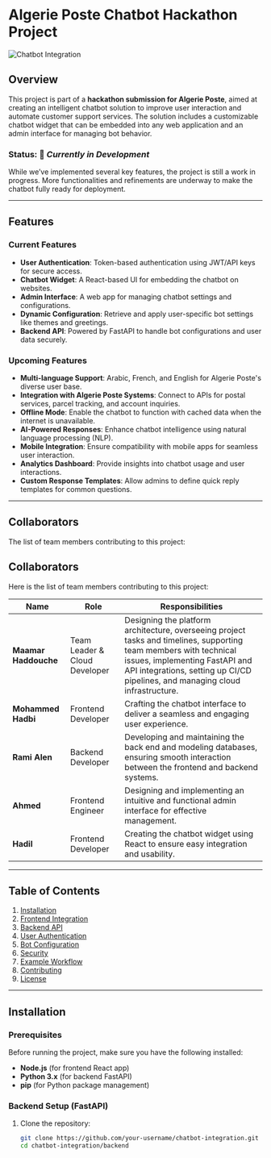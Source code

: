 # Algerie Poste Chatbot Hackathon Project

![Chatbot Integration](assets/banner.png)

## Overview
This project is part of a **hackathon submission for Algerie Poste**, aimed at creating an intelligent chatbot solution to improve user interaction and automate customer support services. The solution includes a customizable chatbot widget that can be embedded into any web application and an admin interface for managing bot behavior.

### **Status:** 🚧 _Currently in Development_  
While we’ve implemented several key features, the project is still a work in progress. More functionalities and refinements are underway to make the chatbot fully ready for deployment.

---

## Features

### Current Features
- **User Authentication**: Token-based authentication using JWT/API keys for secure access.
- **Chatbot Widget**: A React-based UI for embedding the chatbot on websites.
- **Admin Interface**: A web app for managing chatbot settings and configurations.
- **Dynamic Configuration**: Retrieve and apply user-specific bot settings like themes and greetings.
- **Backend API**: Powered by FastAPI to handle bot configurations and user data securely.

### Upcoming Features
- **Multi-language Support**: Arabic, French, and English for Algerie Poste's diverse user base.
- **Integration with Algerie Poste Systems**: Connect to APIs for postal services, parcel tracking, and account inquiries.
- **Offline Mode**: Enable the chatbot to function with cached data when the internet is unavailable.
- **AI-Powered Responses**: Enhance chatbot intelligence using natural language processing (NLP).
- **Mobile Integration**: Ensure compatibility with mobile apps for seamless user interaction.
- **Analytics Dashboard**: Provide insights into chatbot usage and user interactions.
- **Custom Response Templates**: Allow admins to define quick reply templates for common questions.

---

## Collaborators

The list of team members contributing to this project:
## Collaborators

Here is the list of team members contributing to this project:

| Name                 | Role                           | Responsibilities                                                                                     |
|----------------------|--------------------------------|-----------------------------------------------------------------------------------------------------|
| **Maamar Haddouche** | Team Leader & Cloud Developer  | Designing the platform architecture, overseeing project tasks and timelines, supporting team members with technical issues, implementing FastAPI and API integrations, setting up CI/CD pipelines, and managing cloud infrastructure. |
| **Mohammed Hadbi**   | Frontend Developer             | Crafting the chatbot interface to deliver a seamless and engaging user experience.                  |
| **Rami Alen**        | Backend Developer              | Developing and maintaining the back end and modeling databases, ensuring smooth interaction between the frontend and backend systems. |
| **Ahmed**            | Frontend Engineer              | Designing and implementing an intuitive and functional admin interface for effective management.     |
| **Hadil**             | Frontend Developer             | Creating the chatbot widget using React to ensure easy integration and usability.                   |


---

## Table of Contents
1. [Installation](#installation)
2. [Frontend Integration](#frontend-integration)
3. [Backend API](#backend-api)
4. [User Authentication](#user-authentication)
5. [Bot Configuration](#bot-configuration)
6. [Security](#security)
7. [Example Workflow](#example-workflow)
8. [Contributing](#contributing)
9. [License](#license)

---

## Installation

### Prerequisites
Before running the project, make sure you have the following installed:
- **Node.js** (for frontend React app)
- **Python 3.x** (for backend FastAPI)
- **pip** (for Python package management)

### Backend Setup (FastAPI)
1. Clone the repository:
   ```bash
   git clone https://github.com/your-username/chatbot-integration.git
   cd chatbot-integration/backend

